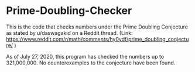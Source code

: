 # Prime-Doubling-Checker
This is the code that checks numbers under the Prime Doubling Conjecture as stated by u/daswagakid on a Reddit thread. (Link: https://www.reddit.com/r/math/comments/hy0ydf/prime_doubling_conjecture/ )

As of July 27, 2020, this program has checked the numbers up to 321,000,000. No counterexamples to the conjecture have been found. 
